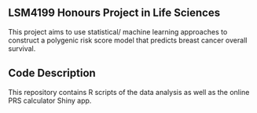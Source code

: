 ## LSM4199 Honours Project in Life Sciences
This project aims to use statistical/ machine learning approaches to construct a polygenic risk score model that predicts breast cancer overall survival.

## Code Description
This repository contains R scripts of the data analysis as well as the online PRS calculator Shiny app.
